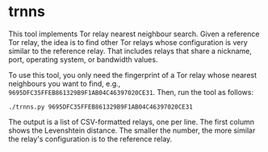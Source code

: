 # trnns

This tool implements Tor relay nearest neighbour search.  Given a reference Tor
relay, the idea is to find other Tor relays whose configuration is very similar
to the reference relay.  That includes relays that share a nickname, port,
operating system, or bandwidth values.

To use this tool, you only need the fingerprint of a Tor relay whose nearest
neighbours you want to find, e.g., `9695DFC35FFEB861329B9F1AB04C46397020CE31`.
Then, run the tool as follows:

    ./trnns.py 9695DFC35FFEB861329B9F1AB04C46397020CE31

The output is a list of CSV-formatted relays, one per line.  The first column
shows the Levenshtein distance.  The smaller the number, the more similar the
relay's configuration is to the reference relay.
